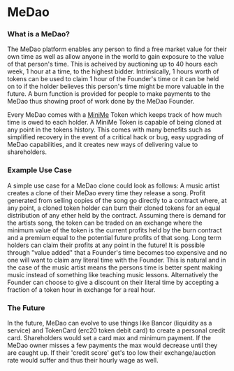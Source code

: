 # MeDao

### What is a MeDao?

The MeDao platform enables any person to find a free market value for their own time as well as allow anyone in the world to gain exposure to the value of that person's time. This is acheived by auctioning up to 40 hours each week, 1 hour at a time, to the highest bidder. Intrinsically, 1 hours worth of tokens can be used to claim 1 hour of the Founder's time or it can be held on to if the holder believes this person's time might be more valuable in the future. A burn function is provided for people to make payments to the MeDao thus showing proof of work done by the MeDao Founder.

Every MeDao comes with a [MiniMe](https://medium.com/giveth/the-minime-token-open-sourced-by-giveth-2710c0210787) Token which keeps track of how much time is owed to each holder. A MiniMe Token is capable of being cloned at any point in the tokens history. This comes with many benefits such as simplified recovery in the event of a critical hack or bug, easy upgrading of MeDao capabilities, and it creates new ways of delivering value to shareholders.

### Example Use Case

A simple use case for a MeDao clone could look as follows: A music artist creates a clone of their MeDao every time they release a song. Profit generated from selling copies of the song go directly to a contract where, at any point, a cloned token holder can burn their cloned tokens for an equal distribution of any ether held by the contract. Assuming there is demand for the artists song, the token can be traded on an exchange where the minimum value of the token is the current profits held by the burn contract and a premium equal to the potential future profits of that song. Long term holders can claim their profits at any point in the future! It is possible through "value added" that a Founder's time becomes too expensive and no one will want to claim any literal time with the Founder. This is natural and in the case of the music artist means the persons time is better spent making music instead of something like teaching music lessons. Alternatively the Founder can choose to give a discount on their literal time by accepting a fraction of a token hour in exchange for a real hour.

### The Future

In the future, MeDao can evolve to use things like Bancor (liquidity as a service) and TokenCard (erc20 token debit card) to create a personal credit card. Shareholders would set a card max and minimum payment. If the MeDao owner misses a few payments the max would decrease until they are caught up. If their 'credit score' get's too low their exchange/auction rate would suffer and thus their hourly wage as well.